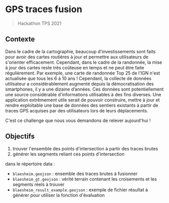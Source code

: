 # GPS traces fusion
> Hackathon TPS 2021

## Contexte
Dans le cadre de la cartographie, beaucoup d'investissements sont faits pour avoir des cartes routières à jour et permettre aux utilisateurs de s'orienter efficacement. Cependant, dans le cadre de la randonnée, la mise à jour des cartes reste très coûteuse en temps et ne peut être faite régulièrement. Par exemple, une carte de randonnée Top 25 de l'IGN n'est actualisée que tous les 6 à 10 ans !
Cependant, la collecte de données utilisateur a considérablement augmenté depuis la démocratisation des smartphones, il y a une dizaine d’années. Ces données sont potentiellement une source considérable d’informations utilisables à des fins diverses. Une application extrêmement utile serait de pouvoir construire, mettre à jour et rendre exploitable une base de données des sentiers existants à partir de traces GPS acquises par des utilisateurs lors de leurs déplacements.

C'est ce challenge que nous vous demandons de relever aujourd'hui !


## Objectifs
1. trouver l'ensemble des points d'intersection à partir des traces brutes
2. générer les segments reliant ces points d'intersection

dans le répertoire data :
- `blaesheim.geojson` : ensemble des traces brutes à fusionner
- `blaesheim_gt.geojson` : vérité terrain contenant les croisements et les segments réels à trouver
- `blaesheim_result_example.geojson` : exemple de fichier résultat à générer pour utiliser la fonction d'évaluation
